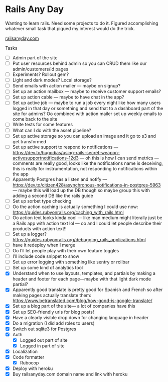 # Rails Any Day

Wanting to learn rails. Need some projects to do it. Figured accomplishing whatever small task that piqued my interest would do the trick. 

[railsanyday.com](http://www.railsanyday.com)

Tasks

- [ ] Admin part of the site
- [ ] Put user resources behind admin so you can CRUD them like our admin/customers/Id pages 
- [ ] Experiments? Rollout gem?
- [ ] Light and dark modes? Local storage?
- [ ] Send emails with action mailer — maybe on signup? 
- [ ] Set up an action mailbox — maybe to receive customer support emails? 
- [ ] Set up action cable — maybe to have chat in the app? 
- [ ] Set up active job — maybe to run a job every night like how many users logged in that day or something and send that to a dashboard part of the site for admins? Oo combined with action mailer set up weekly emails to come back to the site 
- [ ] Write tests for some features 
- [ ] What can I do with the asset pipeline? 
- [ ] Set up active storage so you can upload an image and it go to s3 and get transformed 
- [ ] Set up active support to respond to notifications — https://dev.to/hugodias/using-rails-secret-weapon-activesupportnotifications-12d3 — oh this is how I can send metrics — comments are really good, looks like the notifications name is deceiving, this is really for instrumentation, not responding to notifications within the app 
- [ ] Apparently Postgres has a listen and notify —  https://dev.to/citizen428/asynchronous-notifications-in-postgres-5963 — maybe this will load up the DB though so maybe group this with adding a second DB like the rails guide 
- [ ] Set up sorbet type checking 
- [ ] Oo the action caching is actually something I could use now: https://guides.rubyonrails.org/caching_with_rails.html
- [ ] Oo action text looks kinda cool — like man medium might literally just be a Rails app with action text lol  — oo and I could let people describe their products with action text!!
- [ ] Set up a logger? https://guides.rubyonrails.org/debugging_rails_applications.html
- [ ] have it redeploy when I merge 
- [ ] Oo I’ll let people play with their own feature toggles 
- [ ] I’ll include code snippet to show 
- [ ] Set up error logging with something like sentry or rollbar 
- [ ] Set up some kind of analytics tool
- [x] Understand when to use layouts, templates, and partials by making a header and footer for each page—maybe with that light dark mode partial? 
- [x] Apparently good translate is pretty good for Spanish and French so after making pages actually translate them: https://www.betranslated.com/blog/how-good-is-google-translate/
- [x] Set up a blog part of the site— a lot of companies have this 
- [x] Set up SEO-friendly urls for blog posts!
- [x] Have a clearly visible drop down for changing language in header 
- [x] Do a migration (I did add roles to users)
- [x] Switch out sqlite3 for Postgres
- [x] Auth
    - [x] Logged out part of site
    - [x] Logged in part of site
- [x] Localization
- [x] Code formatter
    - [x] Rubocop
- [x] Deploy with heroku
- [x] Buy railsanyday.com domain name and link with heroku
